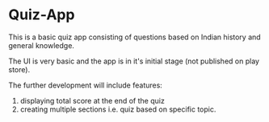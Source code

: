 # Quiz-App
This is a basic quiz app consisting of questions based on Indian history and general knowledge. 

The UI is very basic and the app is in it's initial stage (not published on play store).

The further development will include features:
  1. displaying total score at the end of the quiz
  2. creating multiple sections i.e. quiz based on specific topic.
 

